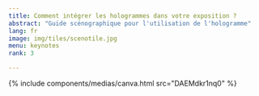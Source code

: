 ```yaml
---
title: Comment intégrer les hologrammes dans votre exposition ?
abstract: "Guide scénographique pour l'utilisation de l'hologramme"
lang: fr
image: img/tiles/scenotile.jpg
menu: keynotes
rank: 3

---
```


  {% include components/medias/canva.html src="DAEMdkr1nq0" %}
